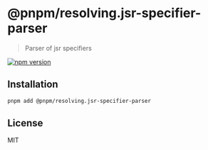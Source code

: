# @pnpm/resolving.jsr-specifier-parser

> Parser of jsr specifiers

<!--@shields('npm')-->
[![npm version](https://img.shields.io/npm/v/@pnpm/resolving.jsr-specifier-parser.svg)](https://www.npmjs.com/package/@pnpm/resolving.jsr-specifier-parser)
<!--/@-->

## Installation

```sh
pnpm add @pnpm/resolving.jsr-specifier-parser
```

## License

MIT
